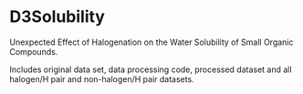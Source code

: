 # D3Solubility
Unexpected Effect of Halogenation on the Water Solubility of Small Organic Compounds.

Includes original data set, data processing code, processed dataset and all halogen/H pair and non-halogen/H pair datasets.
